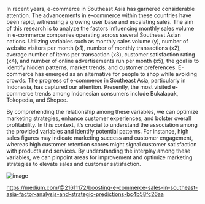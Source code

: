 In recent years, e-commerce in Southeast Asia has garnered considerable attention. The advancements in e-commerce within these countries have been rapid, witnessing a growing user base and escalating sales. The aim of this research is to analyze the factors influencing monthly sales volume in e-commerce companies operating across several Southeast Asian nations. Utilizing variables such as monthly sales volume (y), number of website visitors per month (x1), number of monthly transactions (x2), average number of items per transaction (x3), customer satisfaction rating (x4), and number of online advertisements run per month (x5), the goal is to identify hidden patterns, market trends, and customer preferences. E-commerce has emerged as an alternative for people to shop while avoiding crowds. The progress of e-commerce in Southeast Asia, particularly in Indonesia, has captured our attention. Presently, the most visited e-commerce trends among Indonesian consumers include Bukalapak, Tokopedia, and Shopee.

By comprehending the relationship among these variables, we can optimize marketing strategies, enhance customer experiences, and bolster overall profitability. In this context, it’s crucial to understand the association among the provided variables and identify potential patterns. For instance, high sales figures may indicate marketing success and customer engagement, whereas high customer retention scores might signal customer satisfaction with products and services. By understanding the interplay among these variables, we can pinpoint areas for improvement and optimize marketing strategies to elevate sales and customer satisfaction.

![image](https://github.com/Rachelhpdz/Boosting-E-commerce-Sales-in-Southeast-Asia-Factor-Analysis-and-Strategic-Predictions/assets/136868818/cf55e132-ebcb-4a6a-af2c-39ffbb7f15d8)

https://medium.com/@21611172/boosting-e-commerce-sales-in-southeast-asia-factor-analysis-and-strategic-predictions-bc4b58fc26aa
